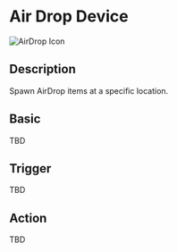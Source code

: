 # Air Drop Device

![AirDrop Icon](../../images/DeviceIcons/Device_AirDrop.png)

## Description

Spawn AirDrop items at a specific location.

## Basic

TBD

## Trigger

TBD

## Action

TBD
